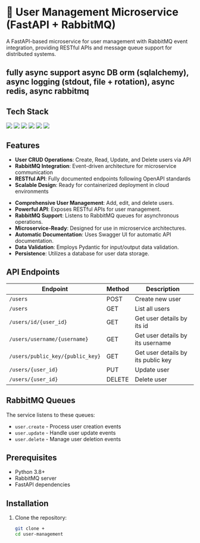 # 👥 User Management Microservice (FastAPI + RabbitMQ)


A FastAPI-based microservice for user management with RabbitMQ event integration, providing RESTful APIs and message queue support for distributed systems.

## fully async support  async DB orm (sqlalchemy), async logging (stdout, file + rotation), async redis, async rabbitmq 

## Tech Stack
<div>
	<img src="https://skillicons.dev/icons?i=python"/>
	<img src="https://skillicons.dev/icons?i=fastapi"/>
	<img src="https://skillicons.dev/icons?i=postgresql"/>
    <img src="https://skillicons.dev/icons?i=rabbitmq"/>
    <img src="https://skillicons.dev/icons?i=redis"/>
	<img src="https://skillicons.dev/icons?i=docker"/>
</div>

## Features

- **User CRUD Operations**: Create, Read, Update, and Delete users via API
- **RabbitMQ Integration**: Event-driven architecture for microservice communication
- **RESTful API**: Fully documented endpoints following OpenAPI standards
- **Scalable Design**: Ready for containerized deployment in cloud environments
* **Comprehensive User Management**: Add, edit, and delete users.
* **Powerful API**: Exposes RESTful APIs for user management.
* **RabbitMQ Support**: Listens to RabbitMQ queues for asynchronous operations.
* **Microservice-Ready**: Designed for use in microservice architectures.
* **Automatic Documentation**: Uses Swagger UI for automatic API documentation.
* **Data Validation**: Employs Pydantic for input/output data validation.
* **Persistence**: Utilizes a database for user data storage.

## API Endpoints

| Endpoint                           | Method | Description                        |
|------------------------------------|--------|------------------------------------|
| `/users`                           | POST   | Create new user                    |
| `/users`                           | GET    | List all users                     |
| `/users/id/{user_id}`              | GET    | Get user details by its id         |
| `/users/username/{username}`       | GET    | Get user details by its username   |
| `/users/public_key/{public_key}` | GET    | Get user details by its public key |
| `/users/{user_id}`                 | PUT    | Update user                        |
| `/users/{user_id}`                 | DELETE | Delete user                        |

## RabbitMQ Queues

The service listens to these queues:

- `user.create` - Process user creation events
- `user.update` - Handle user update events
- `user.delete` - Manage user deletion events

## Prerequisites

- Python 3.8+
- RabbitMQ server
- FastAPI dependencies

## Installation

1. Clone the repository:
   ```bash
   git clone +
   cd user-management
    ```
